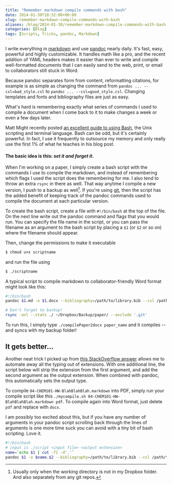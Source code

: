 ```yaml
---
title: "Remember markdown compile commands with bash"
date: 2014-01-30T18:32:00+00:00
slug: remember-markdown-compile-commands-with-bash
aliases: /blog/2014-01-30/remember-markdown-compile-commands-with-bash
categories: [Blog]
tags: [Scripts, Tricks, pandoc, Markdown]
---
```


I write everything in [markdown][] and use [pandoc][] nearly daily.
It's fast, easy, powerful and highly customizable.
It handles math like a pro, and the recent addition of YAML headers makes it easier than ever to write and compile well-formatted documents that I can easily send to the web, print, or email to collaborators still stuck in Word.

Because pandoc separates form from content, reformatting citations, for example is as simple as changing the command from `pandoc ... --csl=bad_style.csl` to `pandoc ... --csl=good_style.csl`.
Changing templates and fonts and bibliography files are just as easy.

What's hard is remembering exactly what series of commands I used to compile a document when I come back to it to make changes a week or even a few days later.

Matt Might recently posted [an excellent guide to using Bash](http://matt.might.net/articles/bash-by-example/), the Unix scripting and terminal language.
Bash can be odd, but it's certainly powerful.
In fact, I use it frequently to outsource my memory and only really use the first 1% of what he teaches in his blog post.

#### The basic idea is this: *set it and forget it*.

<!-- more -->
When I'm working on a paper, I simply create a bash script with the commands I use to compile the markdown, and instead of remembering which flags I used the script does the remembering for me.
I also tend to throw an extra `rsync` in there as well.
That way anytime I compile a new version, I push to a backup as well[^1].
If you're using [git][], then the script has the added benefit of keeping track of the pandoc commands used to compile the document at each particular version.

[^1]: Usually only when the working directory is not in my Dropbox folder. And also separately from any git repos.

To create the bash script, create a file with `#!/bin/bash` at the top of the file. On the next line write out the pandoc command and flags that you would run. You can specify the file name in the script, or you can pass the filename as an argument to the bash script by placing a `$1` (or `$2` or so on) where the filename should appear.

Then, change the permissions to make it executable

```bash
$ chmod u+x scriptname
```

and run the file using

```bash
$ ./scriptname
```

A typical script to compile markdown to collaborator-friendly Word format might look like this:

```bash
#!/bin/bash
pandoc $1.md -o $1.docx --bibliography=/path/to/library.bib --csl /path/to/citation_style.csl

# Don't forget to backup!
rsync -avl --stats ./ ~/Dropbox/Backup/paper/ --exclude '.git'
```

To run this, I simply type `./compilePaper2docx paper_name` and it compiles -- and syncs with my backup folder!


## It gets better...

Another neat trick I picked up from [this StackOverflow answer](http://stackoverflow.com/a/12152669) allows me to automate away all the typing out of extensions. With one additional line, the script below will strip the extension from the first argument, and add the second argument as the output extension. When combined with pandoc, this automatically sets the output type.

To compile `04-CHEM101-HW-BlahBlahBlah.markdown` into PDF, simply run your compile script like this `./mycompile.sh 04-CHEM101-HW-BlahBlahBlah.markdown pdf`. To compile again into Word format, just delete `pdf` and replace with `docx`.

I am possibly too excited about this, but if you have any number of arguments in your pandoc script scrolling back through the lines of arguments is one more time suck you can avoid with a tiny bit of bash scripting. Love it.

```bash
#!/bin/bash
# input is ./script <input file> <output extension>
name=`echo $1 | cut -f1 -d'.'`
pandoc $1 -o $name.$2 --bibliography=/path/to/library.bib --csl /path/to/citation_style.csl
```

[markdown]: http://daringfireball.net/projects/markdown/‎
[pandoc]: http://johnmacfarlane.net/pandoc
[git]: http://git-scm.com/‎